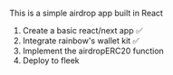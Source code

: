 This is a simple airdrop app built in React

1. Create a basic react/next app ✅
2. Integrate rainbow's wallet kit ✅
3. Implement the airdropERC20 function
4. Deploy to fleek